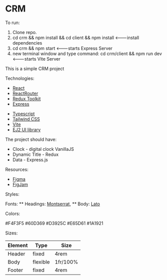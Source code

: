 # CRM

To run:
1. Clone repo.
2. cd crm && npm install && cd client && npm install <---install dependencies
3. cd crm && npm start  <---starts Express Server
4. new terminal window and type command: cd crm/client && npm run dev <---starts Vite Server

This is a simple CRM project

Technologies:

- [React](https://react.dev/)
- [ReactRouter](https://reactrouter.com/en/main)
- [Redux Toolkit](https://redux-toolkit.js.org/)
- [Express](https://expressjs.com/en/starter/installing.html)
  
* [Typescript](https://www.typescriptlang.org/)
* [Tailwind CSS](https://tailwindcss.com/)
* [Vite](https://vitejs.dev/)
* [EJ2 UI library](https://ej2.syncfusion.com/home/react.html#platform)
  
The project should have:

- Clock - digital clock VanillaJS
- Dynamic Title - Redux
- Data - Express.js

Resources:

- [Figma](https://www.figma.com/file/VUOE6SdlOxugWH2sYAZFr1/CRM)
- [FigJam](https://www.figma.com/file/ylE0e1kV5JEFncD9v7QnGZ/CRM?type=whiteboard&t=P4IYDDOEesQXn8wb-6)

Styles:

Fonts:
** Headings: [Montserrat](https://fonts.google.com/specimen/Montserrat),
** Body: [Lato](https://fonts.google.com/specimen/Lato)

Colors:

#F4F3F5
#60D369
#D3925C
#E65D61
#1A1921

Sizes:

| Element | Type | Size |
| --- | --- | --- |
| Header | fixed | 4rem |
| Body | flexible | 1fr/100% |
| Footer | fixed | 4rem |

